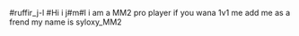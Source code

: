 #ruffir_j-l
#Hi i j#m#l i am a MM2 pro player if you wana 1v1 me add me as a frend my name is syloxy_MM2
